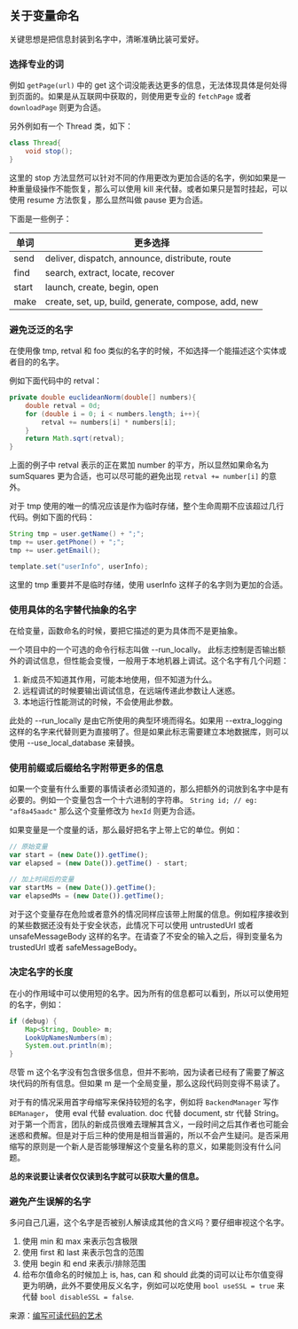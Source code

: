 ## 关于变量命名

关键思想是把信息封装到名字中，清晰准确比装可爱好。

### 选择专业的词

例如 `getPage(url)` 中的 get 这个词没能表达更多的信息，无法体现具体是何处得到页面的。如果是从互联网中获取的，则使用更专业的 `fetchPage` 或者 `downloadPage` 则更为合适。

另外例如有一个 Thread 类，如下：

```java
class Thread{
    void stop();
}
```

这里的 stop 方法显然可以针对不同的作用更改为更加合适的名字，例如如果是一种重量级操作不能恢复，那么可以使用 kill 来代替。或者如果只是暂时挂起，可以使用 resume 方法恢复，那么显然叫做 pause 更为合适。

下面是一些例子：

| 单词  | 更多选择                                            |
| ----- | --------------------------------------------------- |
| send  | deliver, dispatch, announce, distribute, route      |
| find  | search, extract, locate, recover                    |
| start | launch, create, begin, open                         |
| make  | create, set, up, build, generate, compose, add, new |



### 避免泛泛的名字

在使用像 tmp, retval 和 foo 类似的名字的时候，不如选择一个能描述这个实体或者目的的名字。

例如下面代码中的 retval：

```java
private double euclideanNorm(double[] numbers){
    double retval = 0d;
    for (double i = 0; i < numbers.length; i++){
        retval += numbers[i] * numbers[i];
    }
    return Math.sqrt(retval);
}
```

上面的例子中 retval 表示的正在累加 number 的平方，所以显然如果命名为 sumSquares 更为合适，也可以尽可能的避免出现 `retval += number[i]` 的意外。

对于 tmp 使用的唯一的情况应该是作为临时存储，整个生命周期不应该超过几行代码。例如下面的代码：

```java
String tmp = user.getName() + ";";
tmp += user.getPhone() + ";";
tmp += user.getEmail();

template.set("userInfo", userInfo);
```

这里的 tmp 重要并不是临时存储，使用 userInfo 这样子的名字则为更加的合适。



### 使用具体的名字替代抽象的名字

在给变量，函数命名的时候，要把它描述的更为具体而不是更抽象。

一个项目中的一个可选的命令行标志叫做 --run_locally。 此标志控制是否输出额外的调试信息，但性能会变慢，一般用于本地机器上调试。这个名字有几个问题：

1. 新成员不知道其作用，可能本地使用，但不知道为什么。
2. 远程调试的时候要输出调试信息，在远端传递此参数让人迷惑。
3. 本地运行性能测试的时候，不会使用此参数。

此处的 --run_locally 是由它所使用的典型环境而得名。如果用 --extra_logging 这样的名字来代替则更为直接明了。但是如果此标志需要建立本地数据库，则可以使用 --use_local_database 来替换。



### 使用前缀或后缀给名字附带更多的信息

如果一个变量有什么重要的事情读者必须知道的，那么把额外的词放到名字中是有必要的。例如一个变量包含一个十六进制的字符串。 `String id; // eg: "af8a45aadc"` 那么这个变量修改为 `hexId` 则更为合适。

如果变量是一个度量的话，那么最好把名字上带上它的单位。例如：

```javascript
// 原始变量
var start = (new Date()).getTime();
var elapsed = (new Date()).getTime() - start;

// 加上时间后的变量
var startMs = (new Date()).getTime();
var elapsedMs = (new Date()).getTime();
```

对于这个变量存在危险或者意外的情况同样应该带上附属的信息。例如程序接收到的某些数据还没有处于安全状态，此情况下可以使用 untrustedUrl 或者 unsafeMessageBody 这样的名字。在请查了不安全的输入之后，得到变量名为 trustedUrl 或者 safeMessageBody。



### 决定名字的长度

在小的作用域中可以使用短的名字。因为所有的信息都可以看到，所以可以使用短的名字，例如：

```java
if (debug) {
    Map<String, Double> m;
    LookUpNamesNumbers(m);
    System.out.println(m);
}
```

尽管 m 这个名字没有包含很多信息，但并不影响，因为读者已经有了需要了解这块代码的所有信息。但如果 m 是一个全局变量，那么这段代码则变得不易读了。

对于有的情况采用首字母缩写来保持较短的名字，例如将 `BackendManager` 写作 `BEManager`， 使用 eval 代替 evaluation. doc 代替 document, str 代替 String。对于第一个而言，团队的新成员很难去理解其含义，一段时间之后其作者也可能会迷惑和费解。但是对于后三种的使用是相当普遍的，所以不会产生疑问。是否采用缩写的原则是一个新人是否能够理解这个变量名称的意义，如果能则没有什么问题。

**总的来说要让读者仅仅读到名字就可以获取大量的信息。**



### 避免产生误解的名字

多问自己几遍，这个名字是否被别人解读成其他的含义吗？要仔细审视这个名字。

1. 使用 min 和 max 来表示包含极限
2. 使用 first 和 last 来表示包含的范围
3. 使用 begin 和 end 来表示/排除范围
4. 给布尔值命名的时候加上 is, has, can 和 should 此类的词可以让布尔值变得更为明确，此外不要使用反义名字，例如可以吃使用 `bool useSSL = true` 来代替 `bool disableSSL = false`.





来源：[编写可读代码的艺术](https://book.douban.com/subject/10773334/)

